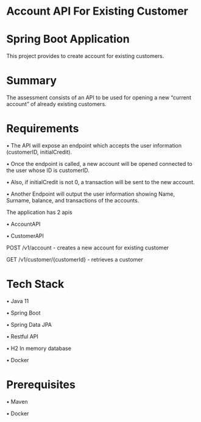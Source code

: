 # Account API For Existing Customer

# Spring Boot Application

This project provides to create account for existing customers.
  
# Summary

The assessment consists of an API to be used for opening a new “current account” of already existing customers.

# Requirements

• The API will expose an endpoint which accepts the user information (customerID, initialCredit).

• Once the endpoint is called, a new account will be opened connected to the user whose ID is customerID.

• Also, if initialCredit is not 0, a transaction will be sent to the new account.

• Another Endpoint will output the user information showing Name, Surname, balance, and transactions of the accounts.




   The application has 2 apis
  
• AccountAPI

• CustomerAPI

  POST /v1/account - creates a new account for existing customer

  GET /v1/customer/{customerId} - retrieves a customer

# Tech Stack

• Java 11

• Spring Boot

• Spring Data JPA

• Restful API 

• H2 In memory database

• Docker

# Prerequisites

• Maven

• Docker

